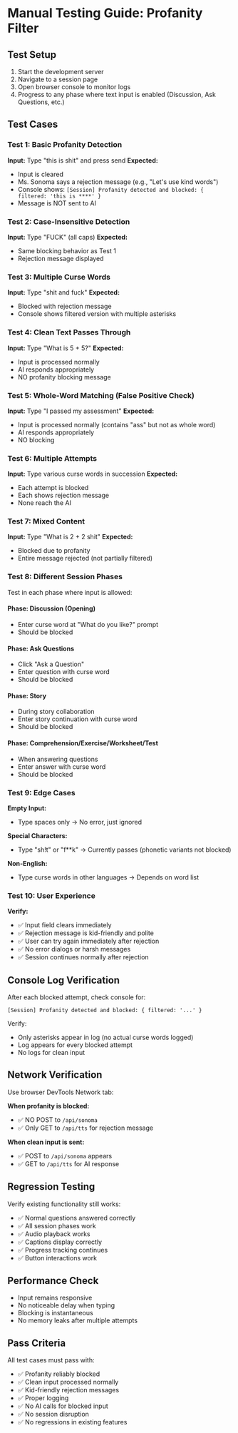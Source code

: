 # Manual Testing Guide: Profanity Filter

## Test Setup

1. Start the development server
2. Navigate to a session page
3. Open browser console to monitor logs
4. Progress to any phase where text input is enabled (Discussion, Ask Questions, etc.)

## Test Cases

### Test 1: Basic Profanity Detection
**Input:** Type "this is shit" and press send
**Expected:**
- Input is cleared
- Ms. Sonoma says a rejection message (e.g., "Let's use kind words")
- Console shows: `[Session] Profanity detected and blocked: { filtered: 'this is ****' }`
- Message is NOT sent to AI

### Test 2: Case-Insensitive Detection
**Input:** Type "FUCK" (all caps)
**Expected:**
- Same blocking behavior as Test 1
- Rejection message displayed

### Test 3: Multiple Curse Words
**Input:** Type "shit and fuck"
**Expected:**
- Blocked with rejection message
- Console shows filtered version with multiple asterisks

### Test 4: Clean Text Passes Through
**Input:** Type "What is 5 + 5?"
**Expected:**
- Input is processed normally
- AI responds appropriately
- NO profanity blocking message

### Test 5: Whole-Word Matching (False Positive Check)
**Input:** Type "I passed my assessment"
**Expected:**
- Input is processed normally (contains "ass" but not as whole word)
- AI responds appropriately
- NO blocking

### Test 6: Multiple Attempts
**Input:** Type various curse words in succession
**Expected:**
- Each attempt is blocked
- Each shows rejection message
- None reach the AI

### Test 7: Mixed Content
**Input:** Type "What is 2 + 2 shit"
**Expected:**
- Blocked due to profanity
- Entire message rejected (not partially filtered)

### Test 8: Different Session Phases

Test in each phase where input is allowed:

#### Phase: Discussion (Opening)
- Enter curse word at "What do you like?" prompt
- Should be blocked

#### Phase: Ask Questions
- Click "Ask a Question"
- Enter question with curse word
- Should be blocked

#### Phase: Story
- During story collaboration
- Enter story continuation with curse word
- Should be blocked

#### Phase: Comprehension/Exercise/Worksheet/Test
- When answering questions
- Enter answer with curse word
- Should be blocked

### Test 9: Edge Cases

**Empty Input:**
- Type spaces only → No error, just ignored

**Special Characters:**
- Type "sh!t" or "f**k" → Currently passes (phonetic variants not blocked)

**Non-English:**
- Type curse words in other languages → Depends on word list

### Test 10: User Experience

**Verify:**
- ✅ Input field clears immediately
- ✅ Rejection message is kid-friendly and polite
- ✅ User can try again immediately after rejection
- ✅ No error dialogs or harsh messages
- ✅ Session continues normally after rejection

## Console Log Verification

After each blocked attempt, check console for:
```
[Session] Profanity detected and blocked: { filtered: '...' }
```

Verify:
- Only asterisks appear in log (no actual curse words logged)
- Log appears for every blocked attempt
- No logs for clean input

## Network Verification

Use browser DevTools Network tab:

**When profanity is blocked:**
- ✅ NO POST to `/api/sonoma`
- ✅ Only GET to `/api/tts` for rejection message

**When clean input is sent:**
- ✅ POST to `/api/sonoma` appears
- ✅ GET to `/api/tts` for AI response

## Regression Testing

Verify existing functionality still works:

- ✅ Normal questions answered correctly
- ✅ All session phases work
- ✅ Audio playback works
- ✅ Captions display correctly
- ✅ Progress tracking continues
- ✅ Button interactions work

## Performance Check

- Input remains responsive
- No noticeable delay when typing
- Blocking is instantaneous
- No memory leaks after multiple attempts

## Pass Criteria

All test cases must pass with:
- ✅ Profanity reliably blocked
- ✅ Clean input processed normally
- ✅ Kid-friendly rejection messages
- ✅ Proper logging
- ✅ No AI calls for blocked input
- ✅ No session disruption
- ✅ No regressions in existing features
